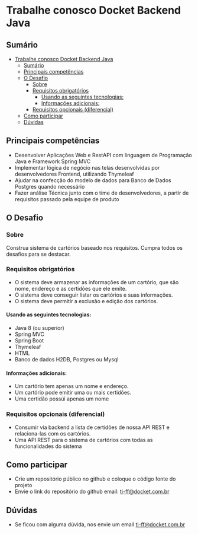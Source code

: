 # Trabalhe conosco Docket Backend Java

## Sumário

- [Trabalhe conosco Docket Backend Java](#trabalhe-conosco-docket-backend-java)
  - [Sumário](#sumário)
  - [Principais competências](#principais-competências)
  - [O Desafio](#o-desafio)
    - [Sobre](#sobre)
    - [Requisitos obrigatórios](#requisitos-obrigatórios)
      - [Usando as seguintes tecnologias:](#usando-as-seguintes-tecnologias)
      - [Informações adicionais:](#informações-adicionais)
    - [Requisitos opcionais (diferencial)](#requisitos-opcionais-diferencial)
  - [Como participar](#como-participar)
  - [Dúvidas](#dúvidas)

## Principais competências
- Desenvolver Aplicações Web e RestAPI com linguagem de Programação Java e Framework Spring MVC
- Implementar lógica de negócio nas telas desenvolvidas por desenvolvedores Frontend, utilizando Thymeleaf
- Ajudar na confecção do modelo de dados para Banco de Dados Postgres quando necessário
- Fazer análise Técnica junto com o time de desenvolvedores, a partir de requisitos passado pela equipe de produto

## O Desafio

### Sobre
Construa sistema de cartórios baseado nos requisitos. Cumpra todos os desafios para se destacar.

### Requisitos obrigatórios


- O sistema deve armazenar as informações de um cartório, que são nome, endereço e as certidões que ele emite.
- O sistema deve conseguir listar os cartórios e suas informações.
- O sistema deve permitir a exclusão e edição dos cartórios.

#### Usando as seguintes tecnologias:
- Java 8 (ou superior)
- Spring MVC
- Spring Boot
- Thymeleaf
- HTML
- Banco de dados H2DB, Postgres ou Mysql

#### Informações adicionais:
- Um cartório tem apenas um nome e endereço.
- Um cartório pode emitir uma ou mais certidões.
- Uma certidão possúi apenas um nome


### Requisitos opcionais (diferencial)
- Consumir via backend a lista de certidões de nossa API REST e relaciona-las com os cartórios.
- Uma API REST para o sistema de cartórios com todas as funcionalidades do sistema



## Como participar
- Crie um repositório público no github e coloque o código fonte do projeto
- Envie o link do repositório do github email: ti-ff@docket.com.br


## Dúvidas
- Se ficou com alguma dúvida, nos envie um email ti-ff@docket.com.br


